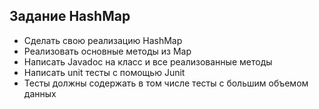 ## Задание HashMap

- Сделать свою реализацию HashMap
- Реализовать основные методы из Map
- Написать Javadoc на класс и все реализованные методы
- Написать unit тесты с помощью Junit
- Тесты должны содержать в том числе тесты с большим объемом данных